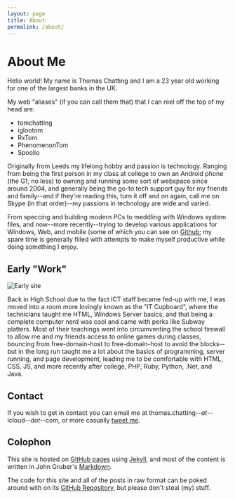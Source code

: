 ```yaml
---
layout: page
title: About
permalink: /about/
---
```


<h1 class="article-title">About Me</h1>

Hello world! My name is Thomas Chatting and I am a 23 year old working for one of the largest banks in the UK.

My web "aliases" (if you can call them that) that I can reel off the top of my head are:

* tomchatting
* iglootom
* RxTom
* PhenomenonTom
* Spoolio

Originally from Leeds my lifelong hobby and passion is technology. Ranging from being the first person in my class at college to own an Android phone (the G1, no less) to owning and running some sort of webspace since around 2004, and generally being the go-to tech support guy for my friends and family--and if they're reading this, turn it off and on again, call me on Skype (in that order)--my passions in technology are wide and varied.

From speccing and building modern PCs to meddling with Windows system files, and now--more recently--trying to develop various applications for Windows, Web, and mobile (some of which you can see on [Github][github]; my spare time is generally filled with attempts to make myself productive while doing something I enjoy.

## Early "Work"

![Early site](http://i.imgur.com/CkdVs.png)

Back in High School due to the fact ICT staff became fed-up with me, I was moved into a room more lovingly known as the "IT Cupboard", where the technicians taught me HTML, Windows Server basics, and that being a complete computer nerd was cool and came with perks like Subway platters. Most of their teachings went into circumventing the school firewall to allow me and my friends access to online games during classes, bouncing from free-domain-host to free-domain-host to avoid the blocks--but in the long run taught me a lot about the basics of programming, server running, and page development, leading me to be comfortable with HTML, CSS, JS, and more recently after college, PHP, Ruby, Python, .Net, and Java.

## Contact

If you wish to get in contact you can email me at thomas.chatting--*at*--icloud--*dot*--com, or more casually [tweet me][tweet].

## Colophon

This site is hosted on [GitHub pages][ghpages] using [Jekyll][jekyll], and most of the content is written in John Gruber's [Markdown][markdown].

The code for this site and all of the posts in raw format can be poked around with on its [GitHub Repository][ghrepo], but please don't steal (my) stuff.

[github]: //github.com/tomchatting
[tweet]: //twitter.com/?status=Ohai,%20@PhenomenonTom%20
[ghpages]: //pages.github.com
[jekyll]: //github.com/mojombo/jekyll
[markdown]: //daringfireball.net/projects/markdown/
[ghrepo]: //github.com/tomchatting/tomchatting.github.io

